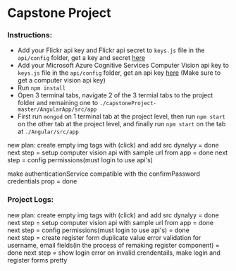 # Capstone Project

### Instructions:
* Add your Flickr api key and Flickr api secret to ```keys.js``` file in the ```api/config``` folder, get a key and secret [here](https://www.flickr.com/services/api/keys/apply/)
* Add your Microsoft Azure Cognitive Services Computer Vision api key to ```keys.js``` file in the ```api/config``` folder, get an api key [here](https://azure.microsoft.com/en-ca/try/cognitive-services/) (Make sure to get a computer vision api key)
* Run ```npm install```<br>
* Open 3 terminal tabs, navigate 2 of the 3 termial tabs to the project folder and remaining one to ```./capstoneProject-master/AngularApp/src/app```<br>
* First run ```mongod``` on 1 terminal tab at the project level, then run ```npm start``` on the other tab at the project level, and finally run ```npm start``` on the tab at ```./Angular/src/app```


new plan: create empty img tags with (click) and add src dynalyy = done
next step = setup computer vision api with sample url from app = done
next step = config permissions(must login to use api's)
 
make authenticationService compatible with the confirmPassword credentials prop = done



### Project Logs:<br>
new plan: create empty img tags with (click) and add src dynalyy = done<br>
next step = setup computer vision api with sample url from app = done<br>
next step = config permissions(must login to use api's) = done<br>
next step = create register form duplicate value error validation for username, email fields(in the process of remaking register component) = done
next step = show login error on invalid crendentails, make login and register forms pretty







